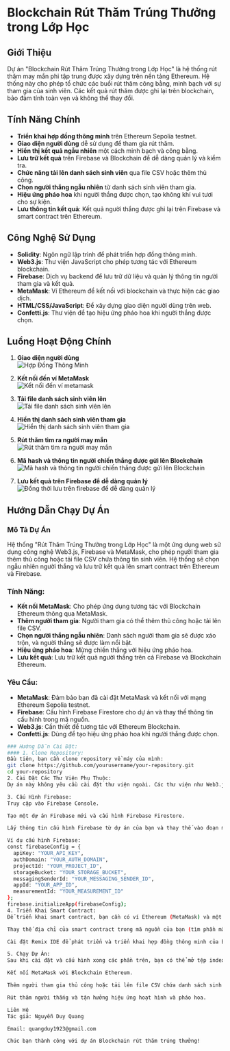 # Blockchain Rút Thăm Trúng Thưởng trong Lớp Học

## Giới Thiệu
Dự án "Blockchain Rút Thăm Trúng Thưởng trong Lớp Học" là hệ thống rút thăm may mắn phi tập trung được xây dựng trên nền tảng Ethereum. Hệ thống này cho phép tổ chức các buổi rút thăm công bằng, minh bạch với sự tham gia của sinh viên. Các kết quả rút thăm được ghi lại trên blockchain, bảo đảm tính toàn vẹn và không thể thay đổi.

## Tính Năng Chính
- **Triển khai hợp đồng thông minh** trên Ethereum Sepolia testnet.
- **Giao diện người dùng** dễ sử dụng để tham gia rút thăm.
- **Hiển thị kết quả ngẫu nhiên** một cách minh bạch và công bằng.
- **Lưu trữ kết quả** trên Firebase và Blockchain để dễ dàng quản lý và kiểm tra.
- **Chức năng tải lên danh sách sinh viên** qua file CSV hoặc thêm thủ công.
- **Chọn người thắng ngẫu nhiên** từ danh sách sinh viên tham gia.
- **Hiệu ứng pháo hoa** khi người thắng được chọn, tạo không khí vui tươi cho sự kiện.
- **Lưu thông tin kết quả**: Kết quả người thắng được ghi lại trên Firebase và smart contract trên Ethereum.

## Công Nghệ Sử Dụng
- **Solidity**: Ngôn ngữ lập trình để phát triển hợp đồng thông minh.
- **Web3.js**: Thư viện JavaScript cho phép tương tác với Ethereum blockchain.
- **Firebase**: Dịch vụ backend để lưu trữ dữ liệu và quản lý thông tin người tham gia và kết quả.
- **MetaMask**: Ví Ethereum để kết nối với blockchain và thực hiện các giao dịch.
- **HTML/CSS/JavaScript**: Để xây dựng giao diện người dùng trên web.
- **Confetti.js**: Thư viện để tạo hiệu ứng pháo hoa khi người thắng được chọn.

## Luồng Hoạt Động Chính
1. **Giao diện người dùng**  
   ![Hợp Đồng Thông Minh](images/Picture1.png)
   

2. **Kết nối đến ví MetaMask**  
   ![Kết nối đến ví metamask](images/Picture2.png)
   

3. **Tải file danh sách sinh viên lên**  
   ![Tải file danh sách sinh viên lên](images/Picture3.png)
  

4. **Hiển thị danh sách sinh viên tham gia**  
   ![Hiển thị danh sách sinh viên tham gia](images/Picture4.png)
   

5. **Rút thăm tìm ra người may mắn**  
   ![Rút thăm tìm ra người may mắn](images/Picture5.png)
   

6. **Mã hash và thông tin người chiến thắng được gửi lên Blockchain**  
   ![Mã hash và thông tin người chiến thắng được gửi lên Blockchain](images/Picture6.png)
  

7. **Lưu kết quả trên Firebase để dễ dàng quản lý**  
   ![Đồng thời lưu trên firebase để dễ dàng quản lý](images/Picture7.png)
   

## Hướng Dẫn Chạy Dự Án

### Mô Tả Dự Án
Hệ thống "Rút Thăm Trúng Thưởng trong Lớp Học" là một ứng dụng web sử dụng công nghệ Web3.js, Firebase và MetaMask, cho phép người tham gia thêm thủ công hoặc tải file CSV chứa thông tin sinh viên. Hệ thống sẽ chọn ngẫu nhiên người thắng và lưu trữ kết quả lên smart contract trên Ethereum và Firebase.

### Tính Năng:
- **Kết nối MetaMask**: Cho phép ứng dụng tương tác với Blockchain Ethereum thông qua MetaMask.
- **Thêm người tham gia**: Người tham gia có thể thêm thủ công hoặc tải lên file CSV.
- **Chọn người thắng ngẫu nhiên**: Danh sách người tham gia sẽ được xáo trộn, và người thắng sẽ được làm nổi bật.
- **Hiệu ứng pháo hoa**: Mừng chiến thắng với hiệu ứng pháo hoa.
- **Lưu kết quả**: Lưu trữ kết quả người thắng trên cả Firebase và Blockchain Ethereum.

### Yêu Cầu:
- **MetaMask**: Đảm bảo bạn đã cài đặt MetaMask và kết nối với mạng Ethereum Sepolia testnet.
- **Firebase**: Cấu hình Firebase Firestore cho dự án và thay thế thông tin cấu hình trong mã nguồn.
- **Web3.js**: Cần thiết để tương tác với Ethereum Blockchain.
- **Confetti.js**: Dùng để tạo hiệu ứng pháo hoa khi người thắng được chọn.
```bash
### Hướng Dẫn Cài Đặt:
#### 1. Clone Repository:
Đầu tiên, bạn cần clone repository về máy của mình:
git clone https://github.com/yourusername/your-repository.git
cd your-repository
2. Cài Đặt Các Thư Viện Phụ Thuộc:
Dự án này không yêu cầu cài đặt thư viện ngoài. Các thư viện như Web3.js, Confetti.js và Firebase được tải trực tiếp từ các CDN. Đảm bảo kết nối internet ổn định để tải các thư viện này.

3. Cấu Hình Firebase:
Truy cập vào Firebase Console.

Tạo một dự án Firebase mới và cấu hình Firebase Firestore.

Lấy thông tin cấu hình Firebase từ dự án của bạn và thay thế vào đoạn mã trong firebaseConfig trong tệp index.html hoặc app.js (tùy thuộc vào nơi bạn cấu hình Firebase).

Ví dụ cấu hình Firebase:
const firebaseConfig = {
  apiKey: "YOUR_API_KEY",
  authDomain: "YOUR_AUTH_DOMAIN",
  projectId: "YOUR_PROJECT_ID",
  storageBucket: "YOUR_STORAGE_BUCKET",
  messagingSenderId: "YOUR_MESSAGING_SENDER_ID",
  appId: "YOUR_APP_ID",
  measurementId: "YOUR_MEASUREMENT_ID"
};
firebase.initializeApp(firebaseConfig);
4. Triển Khai Smart Contract:
Để triển khai smart contract, bạn cần có ví Ethereum (MetaMask) và một mạng thử nghiệm của Ethereum (như Sepolia).

Thay thế địa chỉ của smart contract trong mã nguồn của bạn (tìm phần mã có chứa contractAddress).

Cài đặt Remix IDE để phát triển và triển khai hợp đồng thông minh của bạn lên mạng Sepolia hoặc bất kỳ testnet nào mà bạn chọn.

5. Chạy Dự Án:
Sau khi cài đặt và cấu hình xong các phần trên, bạn có thể mở tệp index.html trong trình duyệt của mình để chạy dự án.

Kết nối MetaMask với Blockchain Ethereum.

Thêm người tham gia thủ công hoặc tải lên file CSV chứa danh sách sinh viên.

Rút thăm người thắng và tận hưởng hiệu ứng hoạt hình và pháo hoa.

Liên Hệ
Tác giả: Nguyễn Duy Quang

Email: quangduy1923@gmail.com

Chúc bạn thành công với dự án Blockchain rút thăm trúng thưởng!
